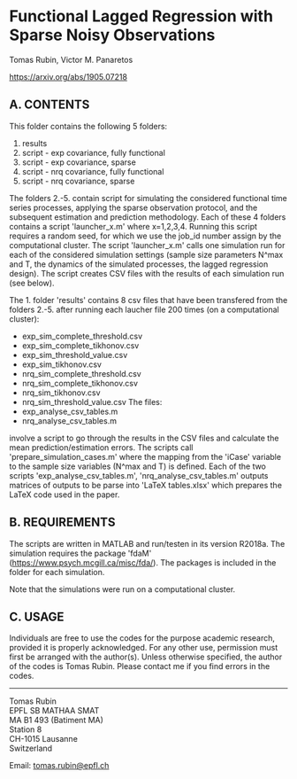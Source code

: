 Functional Lagged Regression with Sparse Noisy Observations
===========================================================
Tomas Rubin, Victor M. Panaretos

https://arxiv.org/abs/1905.07218

A. CONTENTS
-----------

This folder contains the following 5 folders:
1. results
2. script - exp covariance, fully functional
3. script - exp covariance, sparse
4. script - nrq covariance, fully functional
5. script - nrq covariance, sparse

The folders 2.-5. contain script for simulating the considered functional time series processes, applying the sparse observation protocol, and the subsequent estimation and prediction methodology. Each of these 4 folders contains a script 'launcher_x.m' where x=1,2,3,4. Running this script requires a random seed, for which we use the job_id number assign by the computational cluster. The script 'launcher_x.m' calls one simulation run for each of the considered simulation settings (sample size parameters N^max and T, the dynamics of the simulated processes, the lagged regression design). The script creates CSV files with the results of each simulation run (see below).

The 1. folder 'results' contains 8 csv files that have been transfered from the folders 2.-5. after running each laucher file 200 times (on a computational cluster):
- exp_sim_complete_threshold.csv
- exp_sim_complete_tikhonov.csv
- exp_sim_threshold_value.csv
- exp_sim_tikhonov.csv
- nrq_sim_complete_threshold.csv
- nrq_sim_complete_tikhonov.csv
- nrq_sim_tikhonov.csv
- nrq_sim_threshold_value.csv
The files:
- exp_analyse_csv_tables.m
- nrq_analyse_csv_tables.m

involve a script to go through the results in the CSV files and calculate the mean prediction/estimation errors. The scripts call 'prepare_simulation_cases.m' where the mapping from the 'iCase' variable to the sample size variables (N^max and T) is defined. Each of the two scripts 'exp_analyse_csv_tables.m', 'nrq_analyse_csv_tables.m' outputs matrices of outputs to be parse into 'LaTeX tables.xlsx' which prepares the LaTeX code used in the paper.

B. REQUIREMENTS
---------------

The scripts are written in MATLAB and run/testen in its version R2018a.
The simulation requires the package 'fdaM' (https://www.psych.mcgill.ca/misc/fda/). The packages is included in the folder for each simulation.

Note that the simulations were run on a computational cluster.

C. USAGE
--------

Individuals are free to use the codes for the purpose academic research, provided it is properly acknowledged. For any other use, permission must first be arranged with the author(s). Unless otherwise specified, the author of the codes is Tomas Rubin. Please contact me if you find errors in the codes. 


--------------------------------------------------------------------------------------------------------------------------------------

Tomas Rubin  
EPFL SB MATHAA SMAT  
MA B1 493 (Batiment MA)  
Station 8  
CH-1015 Lausanne  
Switzerland

Email: tomas.rubin@epfl.ch

